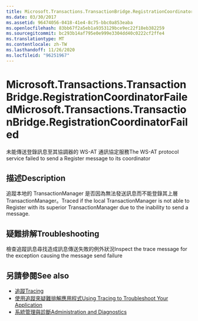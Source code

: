 ```yaml
---
title: Microsoft.Transactions.TransactionBridge.RegistrationCoordinatorFailed
ms.date: 03/30/2017
ms.assetid: 96474056-0418-41e4-8c75-bbc0a853eaba
ms.openlocfilehash: 83bb67f2a5eb1a9353129bce9ec22f18eb382259
ms.sourcegitcommit: bc293b14af795e0e999e3304dd40c0222cf2ffe4
ms.translationtype: MT
ms.contentlocale: zh-TW
ms.lasthandoff: 11/26/2020
ms.locfileid: "96251967"
---
```

# <a name="microsofttransactionstransactionbridgeregistrationcoordinatorfailed"></a><span data-ttu-id="4c467-102">Microsoft.Transactions.TransactionBridge.RegistrationCoordinatorFailed</span><span class="sxs-lookup"><span data-stu-id="4c467-102">Microsoft.Transactions.TransactionBridge.RegistrationCoordinatorFailed</span></span>

<span data-ttu-id="4c467-103">未能傳送登錄訊息至其協調器的 WS-AT 通訊協定服務</span><span class="sxs-lookup"><span data-stu-id="4c467-103">The WS-AT protocol service failed to send a Register message to its coordinator</span></span>  
  
## <a name="description"></a><span data-ttu-id="4c467-104">描述</span><span class="sxs-lookup"><span data-stu-id="4c467-104">Description</span></span>  

 <span data-ttu-id="4c467-105">追蹤本地的 TransactionManager 是否因為無法發送訊息而不能登錄其上層 TransactionManager。</span><span class="sxs-lookup"><span data-stu-id="4c467-105">Traced if the local TransactionManager is not able to Register with its superior TransactionManager due to the inability to send a message.</span></span>  
  
## <a name="troubleshooting"></a><span data-ttu-id="4c467-106">疑難排解</span><span class="sxs-lookup"><span data-stu-id="4c467-106">Troubleshooting</span></span>  

 <span data-ttu-id="4c467-107">檢查追蹤訊息尋找造成訊息傳送失敗的例外狀況</span><span class="sxs-lookup"><span data-stu-id="4c467-107">Inspect the trace message for the exception causing the message send failure</span></span>  
  
## <a name="see-also"></a><span data-ttu-id="4c467-108">另請參閱</span><span class="sxs-lookup"><span data-stu-id="4c467-108">See also</span></span>

- [<span data-ttu-id="4c467-109">追蹤</span><span class="sxs-lookup"><span data-stu-id="4c467-109">Tracing</span></span>](index.md)
- [<span data-ttu-id="4c467-110">使用追蹤來疑難排解應用程式</span><span class="sxs-lookup"><span data-stu-id="4c467-110">Using Tracing to Troubleshoot Your Application</span></span>](using-tracing-to-troubleshoot-your-application.md)
- [<span data-ttu-id="4c467-111">系統管理與診斷</span><span class="sxs-lookup"><span data-stu-id="4c467-111">Administration and Diagnostics</span></span>](../index.md)
